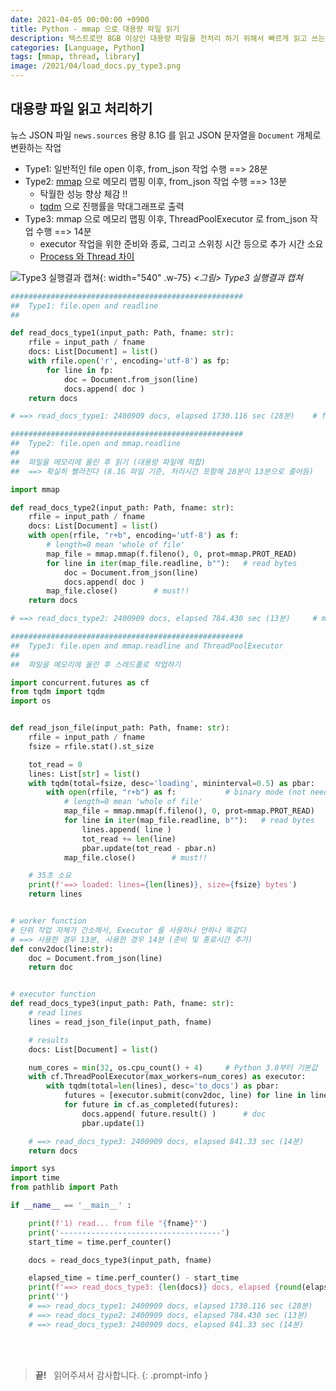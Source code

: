 ```yaml
---
date: 2021-04-05 00:00:00 +0900
title: Python - mmap 으로 대용량 파일 읽기
description: 텍스트로만 8GB 이상인 대용량 파일을 전처리 하기 위해서 빠르게 읽고 쓰는 방법에 대해 공부했습니다.
categories: [Language, Python]
tags: [mmap, thread, library]
image: /2021/04/load_docs.py_type3.png
---
```


## 대용량 파일 읽고 처리하기

뉴스 JSON 파일 `news.sources` 용량 8.1G 를 읽고 JSON 문자열을 `Document` 개체로 변환하는 작업

- Type1: 일반적인 file open 이후, from_json 작업 수행 &equals;&equals;&gt; 28분
- Type2: [mmap](https://docs.python.org/ko/3/library/concurrent.futures.html#threadpoolexecutor-example) 으로 메모리 맵핑 이후, from_json 작업 수행 &equals;&equals;&gt; 13분
  - 탁월한 성능 향상 체감 :bangbang:
  - [tqdm][4] 으로 진행률을 막대그래프로 출력
- Type3: mmap 으로 메모리 맵핑 이후, ThreadPoolExecutor 로 from_json 작업 수행 &equals;&equals;&gt; 14분
  - executor 작업을 위한 준비와 종료, 그리고 스위칭 시간 등으로 추가 시간 소요
  - [Process 와 Thread 차이][3]

![Type3 실행결과 캡쳐](/2021/04/load_docs.py_type3.png){: width="540" .w-75}
_&lt;그림&gt; Type3 실행결과 캡쳐_

```python
####################################################
##  Type1: file.open and readline
##

def read_docs_type1(input_path: Path, fname: str):
    rfile = input_path / fname
    docs: List[Document] = list()
    with rfile.open('r', encoding='utf-8') as fp:
        for line in fp:
            doc = Document.from_json(line)
            docs.append( doc )
    return docs

# ==> read_docs_type1: 2400909 docs, elapsed 1730.116 sec (28분)    # file.readline
```

```python
####################################################
##  Type2: file.open and mmap.readline
##
##  파일을 메모리에 올린 후 읽기 (대용량 파일에 적합)
##  ==> 확실히 빨라진다 (8.1G 파일 기준, 처리시간 포함해 28분이 13분으로 줄어듬)

import mmap

def read_docs_type2(input_path: Path, fname: str):
    rfile = input_path / fname
    docs: List[Document] = list()
    with open(rfile, "r+b", encoding='utf-8') as f:
        # length=0 mean 'whole of file'
        map_file = mmap.mmap(f.fileno(), 0, prot=mmap.PROT_READ)
        for line in iter(map_file.readline, b""):   # read bytes
            doc = Document.from_json(line)
            docs.append( doc )
        map_file.close()        # must!!
    return docs

# ==> read_docs_type2: 2400909 docs, elapsed 784.430 sec (13분)     # mmap.readline
```

```python
####################################################
##  Type3: file.open and mmap.readline and ThreadPoolExecutor
##
##  파일을 메모리에 올린 후 스레드풀로 작업하기

import concurrent.futures as cf
from tqdm import tqdm
import os


def read_json_file(input_path: Path, fname: str):
    rfile = input_path / fname
    fsize = rfile.stat().st_size

    tot_read = 0
    lines: List[str] = list()
    with tqdm(total=fsize, desc='loading', mininterval=0.5) as pbar:
        with open(rfile, "r+b") as f:           # binary mode (not need encoding)
            # length=0 mean 'whole of file'
            map_file = mmap.mmap(f.fileno(), 0, prot=mmap.PROT_READ)
            for line in iter(map_file.readline, b""):   # read bytes
                lines.append( line )
                tot_read += len(line)
                pbar.update(tot_read - pbar.n)
            map_file.close()        # must!!

    # 35초 소요
    print(f'==> loaded: lines={len(lines)}, size={fsize} bytes')
    return lines


# worker function
# 단위 작업 자체가 간소해서, Executor 를 사용하나 안하나 똑같다
# ==> 사용한 경우 13분, 사용한 경우 14분 (준비 및 종료시간 추가)
def conv2doc(line:str):
    doc = Document.from_json(line)
    return doc


# executor function
def read_docs_type3(input_path: Path, fname: str):
    # read lines
    lines = read_json_file(input_path, fname)

    # results
    docs: List[Document] = list()

    num_cores = min(32, os.cpu_count() + 4)     # Python 3.8부터 기본값
    with cf.ThreadPoolExecutor(max_workers=num_cores) as executor:
        with tqdm(total=len(lines), desc='to_docs') as pbar:
            futures = [executor.submit(conv2doc, line) for line in lines]
            for future in cf.as_completed(futures):
                docs.append( future.result() )      # doc
                pbar.update(1)

    # ==> read_docs_type3: 2400909 docs, elapsed 841.33 sec (14분)
    return docs

```

```python
import sys
import time
from pathlib import Path

if __name__ == '__main__' :

    print(f'1) read... from file "{fname}"')
    print('------------------------------------')
    start_time = time.perf_counter()

    docs = read_docs_type3(input_path, fname)

    elapsed_time = time.perf_counter() - start_time
    print(f'==> read_docs_type3: {len(docs)} docs, elapsed {round(elapsed_time,2):3.2f} sec')
    print('')
    # ==> read_docs_type1: 2400909 docs, elapsed 1730.116 sec (28분)    # file.readline
    # ==> read_docs_type2: 2400909 docs, elapsed 784.430 sec (13분)     # mmap.readline
    # ==> read_docs_type3: 2400909 docs, elapsed 841.33 sec (14분)      # mmap.readline + ThreadPoolExecutor

```

[1]: https://stackoverflow.com/a/51226030
[2]: https://docs.python.org/ko/3/library/concurrent.futures.html#threadpoolexecutor-example
[3]: https://medium.com/@nyomanpradipta120/why-you-should-use-threadpoolexecutor-instead-processpoolexecutor-based-on-ctf-challenge-f51e838df351
[4]: https://github.com/tqdm/tqdm

&nbsp; <br />
&nbsp; <br />

> **끝!** &nbsp; 읽어주셔서 감사합니다.
{: .prompt-info }
